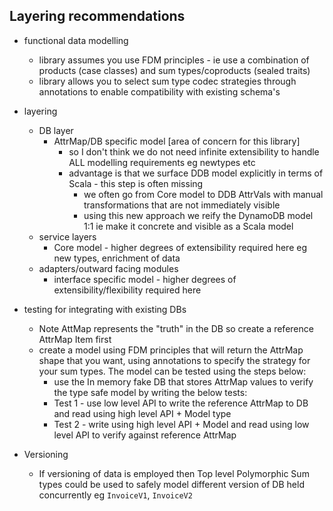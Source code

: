 ## Layering recommendations

- functional data modelling
    - library assumes you use FDM principles - ie use a combination of products (case classes) and sum types/coproducts (sealed traits)
    - library allows you to select sum type codec strategies through annotations to enable compatibility with existing schema's
- layering
    - DB layer
        - AttrMap/DB specific model [area of concern for this library]
            - so I don't think we do not need infinite extensibility to handle ALL modelling requirements eg newtypes etc
            - advantage is that we surface DDB model explicitly in terms of Scala - this step is often missing
                - we often go from Core model to DDB AttrVals with manual transformations that are not immediately visible
                - using this new approach we reify the DynamoDB model 1:1 ie make it concrete and visible as a Scala model
    - service layers
        - Core model - higher degrees of extensibility required here eg new types, enrichment of data
    - adapters/outward facing modules
        - interface specific model - higher degrees of extensibility/flexibility required here

- testing for integrating with existing DBs
    - Note AttMap represents the "truth" in the DB so create a reference AttrMap Item first
    - create a model using FDM principles that will return the AttrMap shape that you want, using annotations to specify the strategy
      for your sum types. The model can be tested using the steps below:
        - use the In memory fake DB that stores AttrMap values to verify the type safe model by writing the below tests:
        - Test 1 - use low level API to write the reference AttrMap to DB and read using high level API + Model type
        - Test 2 - write using high level API + Model and read using low level API to verify against reference AttrMap

- Versioning
    - If versioning of data is employed then Top level Polymorphic Sum types could be used to safely model different version of DB
      held concurrently eg `InvoiceV1`, `InvoiceV2` 


